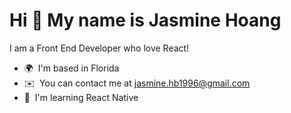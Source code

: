 
Hi 👋 My name is Jasmine Hoang
==============================

I am a Front End Developer who love React!

* 🌍  I'm based in Florida
* ✉️  You can contact me at [jasmine.hb1996@gmail.com](mailto:jasmine.hb1996@gmail.com)
* 🧠  I'm learning React Native
